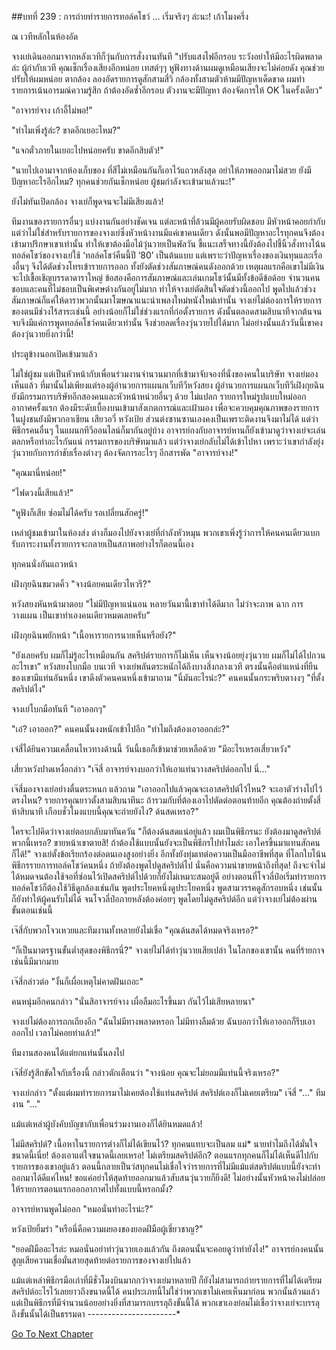 ##บทที่ 239 : การถ่ายทำรายการทอล์คโชว์ … เริ่มจริงๆ ล่ะนะ!
เก้าโมงครึ่ง

ณ เวทีหลักในห้องอัด

จางเย่เดินออกมาจากหลังเวทีก็วุ่นกับการสั่งงานทันที "ปรับแสงไฟอีกรอบ ระวังอย่าให้มีอะไรผิดพลาดล่ะ ผู้กำกับเวที คุณเช็กเรื่องเสียงอีกหน่อย เทสต์ๆๆ หูฟังทางด้านผมดูเหมือนเสียงจะไม่ค่อยดัง คุณช่วยปรับให้ผมหน่อย ตากล้อง ลองอัดรายการดูสักสามสี่วิ กล้องทั้งสามตัวห้ามมีปัญหาเด็ดขาด ผมทำรายการเน้นอารมณ์ความรู้สึก ถ้าต้องอัดซ้ำอีกรอบ ตัวงานจะมีปัญหา ต้องจัดการให้ OK ในครั้งเดียว"

"อาจารย์จาง เก้าอี้ไม่พอ!"

"ทำไมเพิ่งรู้ล่ะ? ขาดอีกเยอะไหม?"

"แจกตั๋วภายในเยอะไปหน่อยครับ ขาดอีกสิบตัว!"

"นายไปเอามาจากห้องเก็บของ ที่สีไม่เหมือนกันก็เอาไว้แถวหลังสุด อย่าให้ภาพออกมาไม่สวย ยังมีปัญหาอะไรอีกไหม? ทุกคนช่วยกันเช็กหน่อย ผู้ชมกำลังจะเข้ามาแล้วนะ!"

ยังไม่ทันเปิดกล้อง จางเย่ก็พูดจนจะไม่มีเสียงแล้ว!

ทีมงานของรายการอื่นๆ แบ่งงานกันอย่างชัดเจน แต่ละหน้าที่ล้วนมีผู้คอยรับผิดชอบ มีหัวหน้าคอยกำกับ แต่ว่าไม่ใช่สำหรับรายการของจางเย่ซึ่งหัวหน้างานมีแค่เขาคนเดียว ดังนั้นพอมีปัญหาอะไรทุกคนจึงต้องเข้ามาปรึกษาเขาเท่านั้น ทำให้เขาต้องมือไม้วุ่นวายเป็นพัลวัน ชี้แนะเสร็จทางนี้ยังต้องไปชี้นิ้วสั่งทางโน้น ทอล์คโชว์ของจางเย่ใช้ ‘ทอล์คโชว์คืนนี้ปี ‘80’ เป็นต้นแบบ แต่เพราะว่าปัญหาเรื่องของเงินทุนและเรื่องอื่นๆ จึงได้ตัดช่วงโทรเข้ารายการออก ทั้งยังตัดช่วงสัมภาษณ์คนดังออกด้วย เหตุผลแรกคือเขาไม่มีเงินจะไปเชื้อเชิญบรรดาดาราใหญ่ ข้อสองคือการสัมภาษณ์และเล่นเกมโชว์นั้นมีทั้งข้อดีข้อด้อย จำนวนคนชอบและคนที่ไม่ชอบเป็นพิเศษต่างกันอยู่ไม่มาก ทำให้จางเย่ตัดสินใจตัดช่วงนี้ออกไป พูดไปแล้วช่วงสัมภาษณ์ก็แค่ให้ดาราพวกนั้นมาโฆษณาแนะนำเพลงใหม่หนังใหม่เท่านั้น จางเย่ไม่ต้องการให้รายการของตนมีช่วงไร้สาระเช่นนี้ อย่างน้อยก็ไม่ใช่ช่วงแรกที่ก่อตั้งรายการ ดังนั้นตลอดสามสิบนาทีจากต้นจนจบจึงมีแค่การพูดทอล์คโชว์คนเดียวเท่านั้น จึงช่วยลดเรื่องวุ่นวายไปได้มาก ไม่อย่างนั้นแล้ววันนี้เขาคงต้องวุ่นวายยิ่งกว่านี้!

ประตูข้างนอกเปิดเข้ามาแล้ว

ไม่ใช่ผู้ชม แต่เป็นหัวหน้ากับเพื่อนร่วมงานจำนวนมากที่เข้ามาจับจองที่นั่งของคนในบริษัท
จางเย่มองเห็นแล้ว ที่มานั้นไม่เพียงแต่รองผู้อำนวยการแผนกเว็บทีวีหวังสยง ผู้อำนวยการแผนกเว็บทีวีเฝิงกุยฉิน ยังมีกรรมการบริษัทอีกสองคนและหัวหน้าหน่วยอื่นๆ ด้วย ไม่แปลก รายการใหม่รูปแบบใหม่ออกอากาศครั้งแรก ต้องมีระดับเบื้องบนเข้ามาสังเกตการณ์และเฝ้ามอง เพื่อจะควบคุมคุณภาพของรายการ ในฝูงชนยังมีพวกอาเชียน เสียวอวี่ หวังเป้ย ส่วนต่งซานซานเองคงเป็นเพราะติดงานจึงมาไม่ได้ แต่ว่าพิธีกรคนอื่นๆ ในแผนกทีวีออนไลน์ก็มากันอยู่บ้าง อาจารย์กงกับอาจารย์หานก็ยังเข้ามาดูว่าจางเย่จะเล่นตลกหรือทำอะไรกันแน่
กรรมการของบริษัทมาแล้ว แต่ว่าจางเย่กลับไม่ได้เข้าไปหา เพราะว่าเขากำลังยุ่งวุ่นวายกับการกำชับเรื่องต่างๆ ต้องจัดการอะไรๆ อีกสารพัด
"อาจารย์จาง!"

"คุณมานี่หน่อย!"

"ไฟดวงนี้เสียแล้ว!"

"หูฟังก็เสีย ซ่อมไม่ได้ครับ รอเปลี่ยนสักครู่!"

เหล่าผู้ชมเข้ามาในห้องส่ง ต่างก็มองไปยังจางเย่ที่กำลังหัวหมุน พวกเขาเพิ่งรู้ว่าการให้คนคนเดียวแบกรับภาระงานทั้งรายการจะกลายเป็นสภาพอย่างไรก็ตอนนี้เอง

ทุกคนนั่งกันแถวหน้า

เฝิงกุยฉินขมวดคิ้ว "จางน้อยคนเดียวไหวรึ?"

หวังสยงหันหน้ามาตอบ "ไม่มีปัญหาแน่นอน หลายวันมานี้เขาทำได้ดีมาก ไม่ว่าจะภาพ ฉาก การวางแผน เป็นเขาทำเองคนเดียวหมดเลยครับ”

เฝิงกุยฉินพยักหน้า "เนื้อหารายการนายเห็นหรือยัง?"

"ยังเลยครับ ผมก็ไม่รู้อะไรเหมือนกัน สคริปต์รายการก็ไม่เห็น เห็นจางน้อยยุ่งวุ่นวาย ผมก็ไม่ได้ไปกวนอะไรเขา” หวังสยงโบกมือ
บนเวที จางเย่พลันตระหนักได้ถึงบางสิ่งกลางเวที ตรงนั้นคือตำแหน่งที่ยืนของเขามีแท่นอันหนึ่ง เขาดึงตัวคนคนหนึ่งเข้ามาถาม "นี่มันอะไรน่ะ?"
คนคนนั้นกระพริบตางงๆ "ที่ตั้งสคริปต์ไง"

จางเย่โบกมือทันที "เอาออกๆ"

"เอ๋? เอาออก?" คนคนนั้นงงหนักเข้าไปอีก "ทำไมถึงต้องเอาออกล่ะ?"

เจ๋สี่ได้ยินความเคลื่อนไหวทางด้านนี้ วันนี้เธอก็เข้ามาช่วยเหลือด้วย "มีอะไรเหรอเสี่ยวหวัง"

เสี่ยวหวังปาดเหงื่อกล่าว "เจ๊สี่ อาจารย์จางบอกว่าให้เอาแท่นวางสคริปต์ออกไป นี่..."

เจ๊สี่มองจางเย่อย่างตื่นตระหนก แล้วถาม "เอาออกไปแล้วคุณจะเอาสคริปต์ไว้ไหน? จะเอาตัวร่างไปไว้ตรงไหน? รายการคุณยาวตั้งสามสิบนาทีนะ ถ้ารวมกับที่ต้องเอาไปตัดต่อตอนท้ายอีก คุณต้องถ่ายตั้งสี่ห้าสิบนาที เกือบชั่วโมงแบบนี้คุณจะถ่ายยังไง? ด้นสดเหรอ?"

ใครจะไปคิดว่าจางเย่ตอบกลับมาทันควัน "ก็ต้องด้นสดแน่อยู่แล้ว ผมเป็นพิธีกรนะ ยังต้องมาดูสคริปต์พวกนี้เหรอ? ขายหน้าเขาตายสิ! ถ้าต้องใช้แบบนั้นยังจะเป็นพิธีกรไปทำไมล่ะ เอาใครขึ้นมาแทนสักคนก็ได้!"
จางเย่ตั้งข้อเรียกร้องต่อตนเองสูงอย่างยิ่ง อีกทั้งยังทุ่มเทต่อความเป็นมืออาชีพที่สุด ที่โลกใบโน้น พิธีกรรายการทอล์คโชว์คนหนึ่ง ถ้ายังต้องพูดไปดูสคริปต์ไป นั่นคือความน่าขายหน้าถึงที่สุด! ถึงจะจำไม่ได้หมดจนต้องใช้จอที่ซ่อนไว้เปิดสคริปต์ไปด้วยก็ยังไม่เหมาะสมอยู่ดี อย่างตอนที่โจวลี่ป๋อเริ่มทำรายการทอล์คโชว์ก็ต้องใช้วิธีดูกล้องเช่นกัน พูดประโยคหนึ่งดูประโยคหนึ่ง พูดสามวรรคดูสักรอบหนึ่ง เช่นนั้นก็ยังทำให้ผู้คนรับไม่ได้ จนโจวลี่ป๋อภายหลังต้องค่อยๆ พูดโดยไม่ดูสคริปต์อีก แต่ว่าจางเย่ไม่ต้องผ่านขั้นตอนเช่นนี้

เจ๊สี่กับพวกโจวเหวยและทีมงานทั้งหลายยังไม่เชื่อ "คุณด้นสดได้หมดจริงเหรอ?"

“ก็เป็นมาตรฐานขั้นต่ำสุดของพิธีกรนี่?" จางเย่ไม่ได้ทำวุ่นวายเสียเปล่า ในโลกของเขานั้น คนที่ร้ายกาจเช่นนี้มีมากมาย 

เจ๊สี่กล่าวต่อ "งั้นก็เผื่อเหตุไม่คาดฝันเถอะ" 

คนหนุ่มอีกคนกล่าว "นั่นสิอาจารย์จาง เผื่อลืมอะไรขึ้นมา กันไว้ไม่เสียหลายนา" 

จางเย่ไม่ต้องการถกเถียงอีก "ฉันไม่มีทางพลาดหรอก ไม่มีทางลืมด้วย ฉันบอกว่าให้เอาออกก็รีบเอาออกไป เวลาไม่คอยท่าแล้ว!" 

ทีมงานสองคนได้แต่ยกแท่นนั้นลงไป 

เจ๊สี่ยังรู้สึกขัดใจกับเรื่องนี้ กล่าวตักเตือนว่า "จางน้อย คุณจะไม่ยอมมีแท่นนี้จริงเหรอ?" 

จางเย่กล่าว "ตั้งแต่ผมทำรายการมาไม่เคยต้องใช้แท่นสคริปต์ สคริปต์เองก็ไม่เคยเตรียม"
เจ๊สี่ "..."
ทีมงาน "..."

แม้แต่เหล่าผู้บังคับบัญชากับเพื่อนร่วมงานเองก็ได้ยินหมดแล้ว!

ไม่มีสคริปต์? เนื้อหาในรายการต่างก็ไม่ได้เขียนไว้? ทุกคนแทบจะเป็นลม แม่* นายทำไมถึงได้มั่นใจขนาดนี้เนี่ย! ต้องเอาแต่ใจขนาดนี้เลยเหรอ! ไม่เตรียมสคริปต์อีก? ตอนแรกทุกคนก็ไม่ได้เห็นดีไปกับรายการของเขาอยู่แล้ว ตอนนี้กลายเป็นว่สทุกคนไม่เชื่อใจว่ารายการที่ไม่มีแม้แต่สตริปต์แบบนี้ยังจะทำออกมาได้ดีแค่ไหน! ขอแค่อย่าให้สุดท้ายออกมาแล้วสับสนวุ่นวายก็ยีงดี! ไม่อย่างนั้นหัวหน้าคงไม่ปล่อยให้รายการตอนแรกออกอากาศไปทั้งแบบนี้หรอกมั้ง?

อาจารย์หานพูดไม่ออก "หมอนั่นทำอะไรน่ะ?"

หวังเป้ยยิ้มร่า "หรือนี่คือความผยองของยอดฝีมือผู้เชี่ยวชาญ?"

"ยอดฝีมืออะไรล่ะ หมอนั่นอย่าทำวุ่นวายเองแล้วกัน ถึงตอนนั้นจะคอยดูว่าทำยังไง!" อาจารย์กงคนนั้นสูญเสียความเชื่อมั่นสายสุดท้ายต่อรายการของจางเย่ไปแล้ว

แม้แต่เหล่าพิธีกรมือเก่าที่มีชั่วโมงบินมากกว่าจางเย่มาหลายปี ก็ยังไม่สามารถถ่ายรายการที่ไม่ได้เตรียมสคริปต์อะไรไว้เลยยาวถึงขนาดนี้ได้ คนประเภทนี้ไม่ใช่ว่าพวกเขาไม่เคยเห็นมาก่อน พวกนั้นล้วนแล้วแต่เป็นพิธีกรที่มีจำนวนน้อยอย่างยิ่งที่สามารถบรรลุถึงขั้นนี้ได้ พวกเขาเองย่อมไม่เชื่อว่าจางเย่จะบรรลุถึงขั้นนั้นได้เป็นธรรมดา
*-*-*-*-*-*-*-*-*-*-*-*-*-*-*-*-*-*-*-*-*-*-*


[Go To Next Chapter]( ./40.md)